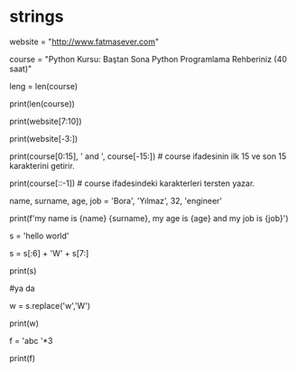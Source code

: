 # strings

website = "http://www.fatmasever.com"

course = "Python Kursu: Baştan Sona Python Programlama Rehberiniz (40 saat)"

leng = len(course)

print(len(course))


print(website[7:10])

print(website[-3:])

print(course[0:15], '  and   ', course[-15:])  # course ifadesinin ilk 15 ve son 15 karakterini getirir.

print(course[::-1])  # course ifadesindeki karakterleri tersten yazar.

name, surname, age, job = 'Bora', 'Yılmaz', 32, 'engineer'

print(f'my name is {name} {surname}, my age is {age} and my job is {job}')


s = 'hello world'

s = s[:6] + 'W' + s[7:]

print(s)

#ya da

w = s.replace('w','W')

print(w)


f = 'abc   '*3

print(f)
